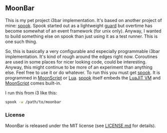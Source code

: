 ## MoonBar

This is my pet project i3bar implementation. It's based on another project of mine: [spook](https://github.com/johnae/spook). Spook started out as a lightweight [guard](https://github.com/guard/guard) but overtime has become
somewhat of an event framework (for unix only). Anyway, I wanted to build something else on spook than just using it as a test runner. This is one such thing.

So, this is basically a very configurable and especially programmable i3bar implementation. It's kind of rough around the edges right now. Coroutines are used in some places for nicer looking code, could be interesting.
Anyway, this might continue to be more of an experiment than anything else. Feel free to use it or do whatever. To run this you must get [spook](https://github.com/johnae/spook). It is programmed in [MoonScript](https://github.com/leafo/moonscript) or [Lua](http://www.lua.org). [spook](https://github.com/johnae/spook) itself embeds the [LuaJIT VM](http://luajit.org/) and [MoonScript](https://github.com/leafo/moonscript) comes built-in.

I run this from i3 like this:

```sh
spook -w /path/to/moonbar
```
### License

MoonBar is released under the MIT license (see [LICENSE.md](LICENSE.md) for details).
